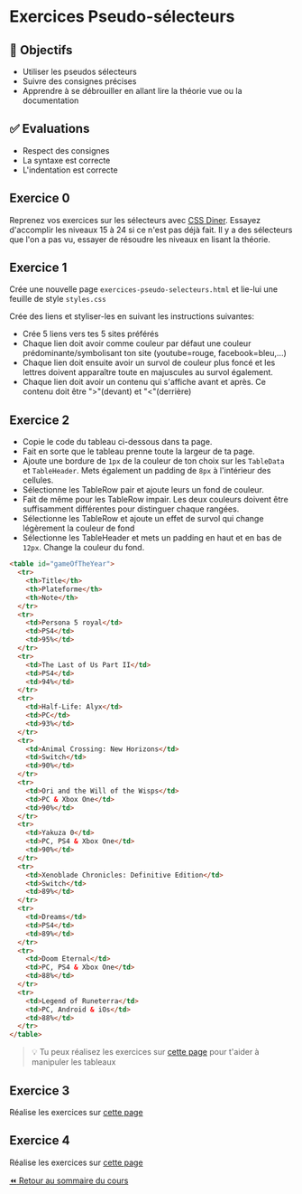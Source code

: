 # Exercices Pseudo-sélecteurs

## :memo: Objectifs

- Utiliser les pseudos sélecteurs
- Suivre des consignes précises
- Apprendre à se débrouiller en allant lire la théorie vue ou la documentation

## :white_check_mark: Evaluations

- Respect des consignes
- La syntaxe est correcte
- L'indentation est correcte

## Exercice 0

Reprenez vos exercices sur les sélecteurs avec [CSS Diner](https://flukeout.github.io/). Essayez d'accomplir les niveaux 15 à 24 si ce n'est pas déjà fait. Il y a des sélecteurs que l'on a pas vu, essayer de résoudre les niveaux en lisant la théorie.

## Exercice 1

Crée une nouvelle page `exercices-pseudo-selecteurs.html` et lie-lui une feuille de style `styles.css`

Crée des liens et styliser-les en suivant les instructions suivantes:

- Crée 5 liens vers tes 5 sites préférés
- Chaque lien doit avoir comme couleur par défaut une couleur prédominante/symbolisant ton site (youtube=rouge, facebook=bleu,...)
- Chaque lien doit ensuite avoir un survol de couleur plus foncé et les lettres doivent apparaître toute en majuscules au survol également.
- Chaque lien doit avoir un contenu qui s'affiche avant et après. Ce contenu doit être ">"(devant) et "<"(derrière)

## Exercice 2

- Copie le code du tableau ci-dessous dans ta page.
- Fait en sorte que le tableau prenne toute la largeur de ta page.
- Ajoute une bordure de `1px` de la couleur de ton choix sur les `TableData` et `TableHeader`. Mets également un padding de `8px` à l'intérieur des cellules.
- Sélectionne les TableRow pair et ajoute leurs un fond de couleur.
- Fait de même pour les TableRow impair. Les deux couleurs doivent être suffisamment différentes pour distinguer chaque rangées.
- Sélectionne les TableRow et ajoute un effet de survol qui change légèrement la couleur de fond
- Sélectionne les TableHeader et mets un padding en haut et en bas de `12px`. Change la couleur du fond.

```html
<table id="gameOfTheYear">
  <tr>
    <th>Title</th>
    <th>Plateforme</th>
    <th>Note</th>
  </tr>
  <tr>
    <td>Persona 5 royal</td>
    <td>PS4</td>
    <td>95%</td>
  </tr>
  <tr>
    <td>The Last of Us Part II</td>
    <td>PS4</td>
    <td>94%</td>
  </tr>
  <tr>
    <td>Half-Life: Alyx</td>
    <td>PC</td>
    <td>93%</td>
  </tr>
  <tr>
    <td>Animal Crossing: New Horizons</td>
    <td>Switch</td>
    <td>90%</td>
  </tr>
  <tr>
    <td>Ori and the Will of the Wisps</td>
    <td>PC & Xbox One</td>
    <td>90%</td>
  </tr>
  <tr>
    <td>Yakuza 0</td>
    <td>PC, PS4 & Xbox One</td>
    <td>90%</td>
  </tr>
  <tr>
    <td>Xenoblade Chronicles: Definitive Edition</td>
    <td>Switch</td>
    <td>89%</td>
  </tr>
  <tr>
    <td>Dreams</td>
    <td>PS4</td>
    <td>89%</td>
  </tr>
  <tr>
    <td>Doom Eternal</td>
    <td>PC, PS4 & Xbox One</td>
    <td>88%</td>
  </tr>
  <tr>
    <td>Legend of Runeterra</td>
    <td>PC, Android & iOs</td>
    <td>88%</td>
  </tr>
</table>
```

> :bulb: Tu peux réalisez les exercices sur [cette page](https://www.w3schools.com/css/exercise.asp?filename=exercise_table1) pour t'aider à manipuler les tableaux

## Exercice 3

Réalise les exercices sur [cette page](https://www.w3schools.com/css/exercise.asp?filename=exercise_pseudo_classes1)

## Exercice 4

Réalise les exercices sur [cette page](https://www.w3schools.com/css/exercise.asp?filename=exercise_pseudo_elements1)

[:rewind: Retour au sommaire du cours](./README.md#table-des-matières)

